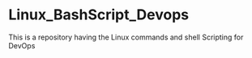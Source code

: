 # Linux_BashScript_Devops
This is a repository having the Linux commands and shell Scripting for DevOps
